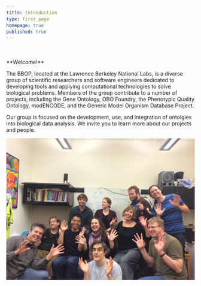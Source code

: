 ```yaml
---
title: Introduction
type: first_page
homepage: true
published: true
---
```


<br/>
<br/>
**Welcome!**



The BBOP, located at the Lawrence Berkeley National Labs, is a diverse group of scientific researchers and software engineers dedicated to developing tools and applying computational technologies to solve biological problems. Members of the group contribute to a number of projects, including the Gene Ontology, OBO Foundry, the Phenotypic Quality Ontology, modENCODE, and the Generic Model Organism Database Project.

Our group is focused on the development, use, and integration of ontolgies into biological data analysis. We invite you to learn more about our projects and people.

![img](images/bbop-group-picture-wave.jpg)

